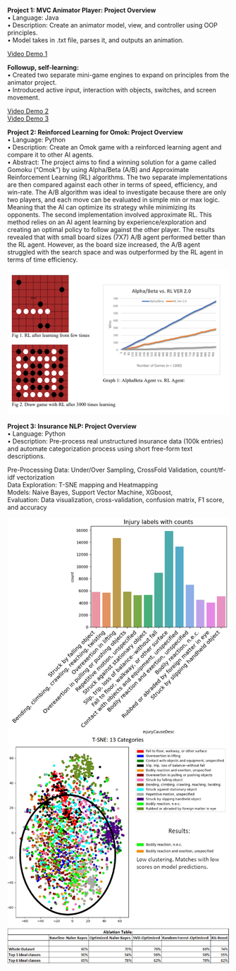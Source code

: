 

**Project 1: MVC Animator Player: Project Overview**  <br />
•	Language: Java  <br />
•	Description: Create an animator model, view, and controller using OOP principles. <br />
•	Model takes in .txt file, parses it, and outputs an animation. <br />


[Video Demo 1](https://www.youtube.com/watch?v=ieRlmtfOmyU)

**Followup, self-learning:** <br />
•	Created two separate mini-game engines to expand on principles from the animator project.<br />
•	Introduced active input, interaction with objects, switches, and screen movement. <br />

[Video Demo 2](https://youtu.be/nOJP3kSv3BE) <br />
[Video Demo 3](https://www.youtube.com/watch?v=Xqp5Wpj5Hu4)


**Project 2: Reinforced Learning for Omok: Project Overview**  <br />
•	Language: Python  <br />
•	Description: Create an Omok game with a reinforced learning agent and compare it to other AI agents.  <br />
•	Abstract: The project aims to find a winning solution for a game called Gomoku (“Omok”) by using Alpha/Beta (A/B) and Approximate Reinforcement Learning (RL) algorithms. The two separate implementations are then compared against each other in terms of speed, efficiency, and win-rate. The A/B algorithm was ideal to investigate because there are only two players, and each move can be evaluated in simple min or max logic. Meaning that the AI can optimize its strategy while minimizing its opponents. The second implementation involved approximate RL. This method relies on an AI agent learning by experience/exploration and creating an optimal policy to follow against the other player. The results revealed that with small board sizes (7X7) A/B agent performed better than the RL agent. However, as the board size increased, the A/B agent struggled with the search space and was outperformed by the RL agent in terms of time efficiency. 

![](AI_project.png)


**Project 3: Insurance NLP: Project Overview**  <br />
• Language: Python  <br />
• Description: Pre-process real unstructured insurance data (100k entries) and automate categorization process using short free-form text descriptions. 

  Pre-Processing Data: Under/Over Sampling, CrossFold Validation, count/tf-idf vectorization <br />
  Data Exploration: T-SNE mapping and Heatmapping <br />
  Models: Naive Bayes, Support Vector Machine, XGboost,  <br />
  Evaluation: Data visualization, cross-validation, confusion matrix, F1 score, and accuracy <br />

 ![](NLP.png)
 ![](t-sne.png)
  ![](Ablation.png)












